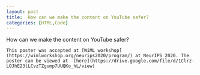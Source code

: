 ```yaml
---
layout: post
title:  How can we make the content on YouTube safer?
categories: [HTML,Code]
---
```


How can we make the content on YouTube safer?

```
This poster was accepted at [WiML workshop](https://wimlworkshop.org/neurips2020/program/) at NeurIPS 2020. The poster can be viewed at -[here](https://drive.google.com/file/d/1Clrz-LOJhE23lLCvzTZgump7UUQKo_hL/view)

```
<!-- 
This is a PHP snippet:

```php
<?php
    echo 'Hello, World!';
?>
``` -->

<!-- This is a JavaScript snippet:

```js
const add = (a, b) => a + b
const minus = (a, b) => a - b

console.log(add(100,200))  // 300
console.log(minus(100,200))  // -100
```

This is a Python snippet:

```python
def say_hello():
    print("hello world!")

say_hello()   // "hello world!"
``` -->

